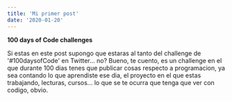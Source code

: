 ```yaml
---
title: 'Mi primer post'
date: '2020-01-20'
---
```



**100 days of Code challenges**




Si estas en este post supongo que estaras al tanto del challenge de '#100daysofCode' en Twitter... no? Bueno, te cuento, es un challenge en el que durante 100 dias tenes que publicar cosas respecto a programacion, ya sea contando lo que aprendiste ese dia, el proyecto en el que estas trabajando, lecturas, cursos... lo que se te ocurra que tenga que ver con codigo, obvio.





